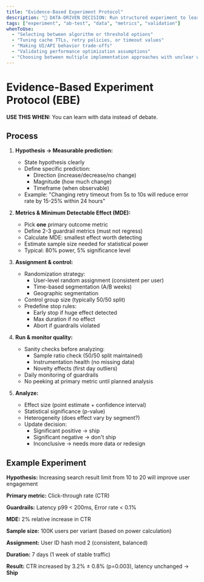 ```yaml
---
title: "Evidence-Based Experiment Protocol"
description: "🔬 DATA-DRIVEN DECISION: Run structured experiment to learn with data instead of debate"
tags: ["experiment", "ab-test", "data", "metrics", "validation"]
whenToUse:
  - "Selecting between algorithm or threshold options"
  - "Tuning cache TTLs, retry policies, or timeout values"
  - "Making UI/API behavior trade-offs"
  - "Validating performance optimization assumptions"
  - "Choosing between multiple implementation approaches with unclear winner"
---
```


# Evidence-Based Experiment Protocol (EBE)

**USE THIS WHEN:** You can learn with data instead of debate.

## Process

1. **Hypothesis → Measurable prediction:**
   - State hypothesis clearly
   - Define specific prediction:
     * Direction (increase/decrease/no change)
     * Magnitude (how much change)
     * Timeframe (when observable)
   - Example: "Changing retry timeout from 5s to 10s will reduce error rate by 15-25% within 24 hours"

2. **Metrics & Minimum Detectable Effect (MDE):**
   - Pick **one** primary outcome metric
   - Define 2-3 guardrail metrics (must not regress)
   - Calculate MDE: smallest effect worth detecting
   - Estimate sample size needed for statistical power
   - Typical: 80% power, 5% significance level

3. **Assignment & control:**
   - Randomization strategy:
     * User-level random assignment (consistent per user)
     * Time-based segmentation (A/B weeks)
     * Geographic segmentation
   - Control group size (typically 50/50 split)
   - Predefine stop rules:
     * Early stop if huge effect detected
     * Max duration if no effect
     * Abort if guardrails violated

4. **Run & monitor quality:**
   - Sanity checks before analyzing:
     * Sample ratio check (50/50 split maintained)
     * Instrumentation health (no missing data)
     * Novelty effects (first day outliers)
   - Daily monitoring of guardrails
   - No peeking at primary metric until planned analysis

5. **Analyze:**
   - Effect size (point estimate + confidence interval)
   - Statistical significance (p-value)
   - Heterogeneity (does effect vary by segment?)
   - Update decision:
     * Significant positive → ship
     * Significant negative → don't ship
     * Inconclusive → needs more data or redesign

## Example Experiment

**Hypothesis:** Increasing search result limit from 10 to 20 will improve user engagement

**Primary metric:** Click-through rate (CTR)

**Guardrails:** Latency p99 < 200ms, Error rate < 0.1%

**MDE:** 2% relative increase in CTR

**Sample size:** 100K users per variant (based on power calculation)

**Assignment:** User ID hash mod 2 (consistent, balanced)

**Duration:** 7 days (1 week of stable traffic)

**Result:** CTR increased by 3.2% ± 0.8% (p=0.003), latency unchanged → **Ship**
